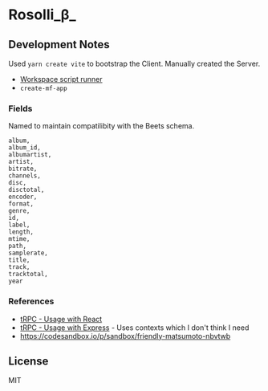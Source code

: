 # Rosolli_β_

## Development Notes

Used `yarn create vite` to bootstrap the Client. Manually created the Server.

- [Workspace script runner](https://www.npmjs.com/package/wsrun)
- `create-mf-app`

### Fields

Named to maintain compatilibity with the Beets schema.

```
album,
album_id,
albumartist,
artist,
bitrate,
channels,
disc,
disctotal,
encoder,
format,
genre,
id,
label,
length,
mtime,
path,
samplerate,
title,
track,
tracktotal,
year
```

### References

- [tRPC - Usage with React](https://trpc.io/docs/react)
- [tRPC - Usage with Express](https://trpc.io/docs/express) - Uses contexts which I don't think I need
- https://codesandbox.io/p/sandbox/friendly-matsumoto-nbvtwb

## License

MIT
